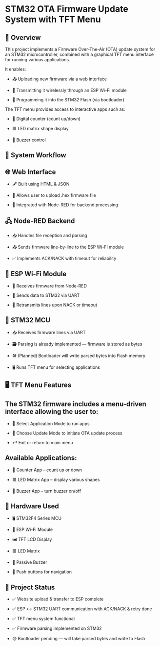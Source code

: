 # STM32 OTA Firmware Update System with TFT Menu

📌 Overview
-----------------------------------------------------------------------------------------------------------------------------
This project implements a Firmware Over-The-Air (OTA) update system for an STM32 microcontroller, combined with a graphical TFT menu interface for running various applications.

It enables:

- 📤 Uploading new firmware via a web interface

- 📡 Transmitting it wirelessly through an ESP Wi-Fi module

- 💾 Programming it into the STM32 Flash (via bootloader)

The TFT menu provides access to interactive apps such as:

- 🔢 Digital counter (count up/down)

- 🟩 LED matrix shape display

- 🎵 Buzzer control

🚀 System Workflow
-----------------------------------------------------------------------------------------------------------------------------
## 🌐 Web Interface

- 🖋 Built using HTML & JSON

- 📂 Allows user to upload .hex firmware file

- 🔗 Integrated with Node-RED for backend processing

## 🖧 Node-RED Backend
- 📥 Handles file reception and parsing

- 📤 Sends firmware line-by-line to the ESP Wi-Fi module

- ✅ Implements ACK/NACK with timeout for reliability

## 📶 ESP Wi-Fi Module
- 📡 Receives firmware from Node-RED

- 🔌 Sends data to STM32 via UART

- 🔁 Retransmits lines upon NACK or timeout

## 🔲 STM32 MCU
- 📥 Receives firmware lines via UART

- 🗃 Parsing is already implemented — firmware is stored as bytes

- 🛠 (Planned) Bootloader will write parsed bytes into Flash memory

- 🖥 Runs TFT menu for selecting applications

🖥️ TFT Menu Features
-----------------------------------------------------------------------------------------------------------------------------

## The STM32 firmware includes a menu-driven interface allowing the user to:

- 🎯 Select Application Mode to run apps

- 📡 Choose Update Mode to initiate OTA update process

- ↩ Exit or return to main menu

## Available Applications:
- 🔢 Counter App – count up or down

- 🟩 LED Matrix App – display various shapes

- 🎵 Buzzer App – turn buzzer on/off

🔧 Hardware Used
-----------------------------------------------------------------------------------------------------------------------------

- 🖥 STM32F4 Series MCU

- 📶 ESP Wi-Fi Module

- 🖼 TFT LCD Display

- 🟩 LED Matrix

- 🎵 Passive Buzzer

- 🔘 Push buttons for navigation

📍 Project Status
-----------------------------------------------------------------------------------------------------------------------------

- ✅ Website upload & transfer to ESP complete
  
- ✅ ESP ↔ STM32 UART communication with ACK/NACK & retry done
  
- ✅ TFT menu system functional
  
- ✅ Firmware parsing implemented on STM32
  
- 🟡 Bootloader pending — will take parsed bytes and write to Flash

